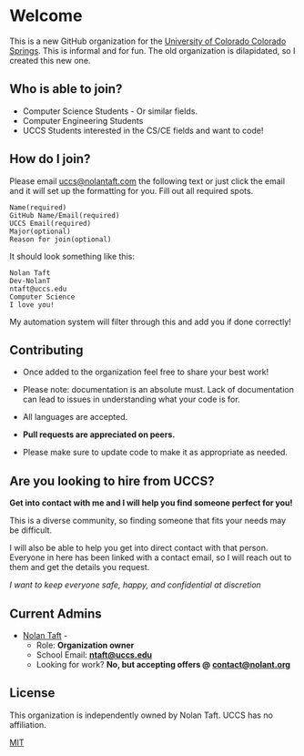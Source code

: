 # Welcome

This is a new GitHub organization for the [University of Colorado Colorado Springs](https://www.uccs.edu). This is informal and for fun. The old organization is dilapidated, so I created this new one.

## Who is able to join?

* Computer Science Students - Or similar fields.
* Computer Engineering Students
* UCCS Students interested in the CS/CE fields and want to code!

## How do I join?
Please email [uccs@nolantaft.com](mailto:uccs@nolantaft.com?body=Name(required)%0D%0AGitHub%20Name%2FEmail(required)%0D%0AUCCS%20Email(required)%0D%0AMajor(optional)%0D%0AReason%20for%20join(optional)) the following text or just click the email and it will set up the formatting for you. Fill out all required spots.
```
Name(required)
GitHub Name/Email(required)
UCCS Email(required)
Major(optional)
Reason for join(optional)
```
It should look something like this:
```
Nolan Taft
Dev-NolanT
ntaft@uccs.edu
Computer Science
I love you!
```
My automation system will filter through this and add you if done correctly!
## Contributing
* Once added to the organization feel free to share your best work! 

* Please note: documentation is an absolute must. Lack of documentation can lead to issues in understanding what your code is for. 

* All languages are accepted.

* **Pull requests are appreciated on peers.** 

* Please make sure to update code to make it as appropriate as needed.


## Are you looking to hire from UCCS?
**Get into contact with me and I will help you find someone perfect for you!**

This is a diverse community, so finding someone that fits your needs may be difficult. 

I will also be able to help you get into direct contact with that person. Everyone in here has been linked with a contact email, so I will reach out to them and get the details you request.

*I want to keep everyone safe, happy, and confidential at discretion*

## Current Admins
* [Nolan Taft](https://github.com/dev-nolant) - 
  - Role: **Organization owner**
  - School Email: **[ntaft@uccs.edu](mailto:ntaft@uccs.edu)**
  - Looking for work? **No, but accepting offers @ [contact@nolant.org](mailto:contact@nolant.org)**
## License
This organization is independently owned by Nolan Taft. UCCS has no affiliation. 

[MIT](https://choosealicense.com/licenses/mit/)
